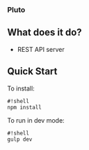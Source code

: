 ### Pluto

## What does it do?

* REST API server

## Quick Start

To install:

```
#!shell
npm install
```

To run in dev mode:
```
#!shell
gulp dev
```
